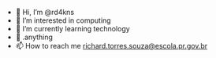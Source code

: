 - 👋 Hi, I’m @rd4kns
- 👀 I’m interested in computing
- 🌱 I’m currently learning technology
- 💞️ .anything
- 📫 How to reach me richard.torres.souza@escola.pr.gov.br 

<!---
rd4kns/rd4kns is a ✨ special ✨ repository because its `README.md` (this file) appears on your GitHub profile.
You can click the Preview link to take a look at your changes.
--->
